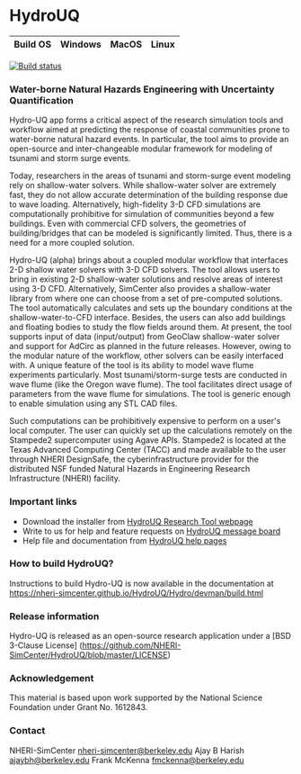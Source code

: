 # HydroUQ 

|Build OS|Windows|MacOS|Linux|
|---|---|---|---|
[![Build status](https://ci.appveyor.com/api/projects/status/bc9yw6q0v1p0pvji?svg=true)](https://ci.appveyor.com/project/bhajay/hydrouq)

### Water-borne Natural Hazards Engineering with Uncertainty Quantification ###

Hydro-UQ app forms a critical aspect of the research simulation tools and workflow aimed at predicting the response of coastal communities prone to water-borne natural hazard events. In particular, the tool aims to provide an open-source and inter-changeable modular framework for modeling of tsunami and storm surge events.

Today, researchers in the areas of tsunami and storm-surge event modeling rely on shallow-water solvers. While shallow-water solver are extremely fast, they do not allow accurate determination of the building response due to wave loading. Alternatively, high-fidelity 3-D CFD simulations are computationally prohibitive for simulation of communities beyond a few buildings. Even with commercial CFD solvers, the geometries of building/bridges that can be modeled is significantly limited. Thus, there is a need for a more coupled solution.

Hydro-UQ (alpha) brings about a coupled modular workflow that interfaces 2-D shallow water solvers with 3-D CFD solvers. The tool allows users to bring in existing 2-D shallow-water solutions and resolve areas of interest using 3-D CFD. Alternatively, SimCenter also provides a shallow-water library from where one can choose from a set of pre-computed solutions. The tool automatically calculates and sets up the boundary conditions at the shallow-water-to-CFD interface. Besides, the users can also add buildings and floating bodies to study the flow fields around them. At present, the tool supports input of data (input/output) from GeoClaw shallow-water solver and support for AdCirc as planned in the future releases. However, owing to the modular nature of the workflow, other solvers can be easily interfaced with. A unique feature of the tool is its ability to model wave flume experiments particularly. Most tsunami/storm-surge tests are conducted in wave flume (like the Oregon wave flume). The tool facilitates direct usage of parameters from the wave flume for simulations. The tool is generic enough to enable simulation using any STL CAD files.

Such computations can be prohibitively expensive to perform on a user's local computer. The user can quickly set up the calculations remotely on the Stampede2 supercomputer using Agave APIs. Stampede2 is located at the Texas Advanced Computing Center (TACC) and made available to the user through NHERI DesignSafe, the cyberinfrastructure provider for the distributed NSF funded Natural Hazards in Engineering Research Infrastructure (NHERI) facility.

### Important links

- Download the installer from [HydroUQ Research Tool webpage](https://simcenter.designsafe-ci.org/research-tools/hydro-uq)
- Write to us for help and feature requests on [HydroUQ message board](http://simcenter-messageboard.designsafe-ci.org/smf/index.php?board=17.0)
- Help file and documentation from [HydroUQ help pages](https://nheri-simcenter.github.io/HydroUQ)

### How to build HydroUQ?

Instructions to build Hydro-UQ is now available in the documentation at https://nheri-simcenter.github.io/HydroUQ/Hydro/devman/build.html

### Release information

Hydro-UQ is released as an open-source research application under a [BSD 3-Clause License] (https://github.com/NHERI-SimCenter/HydroUQ/blob/master/LICENSE)

### Acknowledgement

This material is based upon work supported by the National Science Foundation under Grant No. 1612843.

### Contact

NHERI-SimCenter nheri-simcenter@berkeley.edu
Ajay B Harish ajaybh@berkeley.edu
Frank McKenna fmckenna@berkeley.edu
